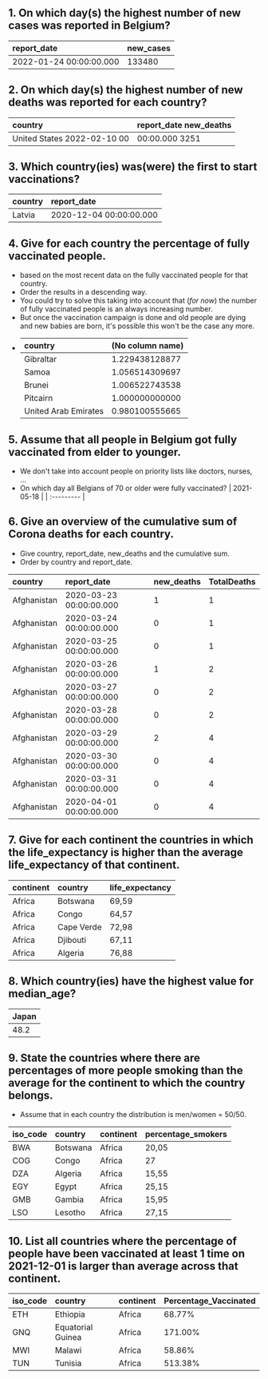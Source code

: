 ## 1. On which day(s) the highest number of new cases was reported in Belgium?

| report_date             | new_cases |
| :---------------------- | :-------- |
| 2022-01-24 00:00:00.000 | 133480    |

## 2. On which day(s) the highest number of new deaths was reported for each country?

| country                     | report_date new_deaths |
| :-------------------------- | :--------------------- |
| United States 2022-02-10 00 | 00:00.000 3251         |

## 3. Which country(ies) was(were) the first to start vaccinations?

| country | report_date             |
| :------ | :---------------------- |
| Latvia  | 2020-12-04 00:00:00.000 |

## 4. Give for each country the percentage of fully vaccinated people.

- based on the most recent data on the fully vaccinated people for that country.
- Order the results in a descending way.
- You could try to solve this taking into account that (_for now_) the number of fully vaccinated people is an always increasing number.
- But once the vaccination campaign is done and old people are dying and new babies are born, it's possible this won't be the case any more.
- | country              | (No column name) |
  | :------------------- | :--------------- |
  | Gibraltar            | 1.229438128877   |
  | Samoa                | 1.056514309697   |
  | Brunei               | 1.006522743538   |
  | Pitcairn             | 1.000000000000   |
  | United Arab Emirates | 0.980100555665   |

## 5. Assume that all people in Belgium got fully vaccinated from elder to younger.

- We don't take into account people on priority lists like doctors, nurses, ...
- On which day all Belgians of 70 or older were fully vaccinated?
  | 2021-05-18 |
  | :--------- |

## 6. Give an overview of the cumulative sum of Corona deaths for each country.

- Give country, report_date, new_deaths and the cumulative sum.
- Order by country and report_date.

| country     | report_date             | new_deaths | TotalDeaths |
| :---------- | :---------------------- | :--------- | :---------- |
| Afghanistan | 2020-03-23 00:00:00.000 | 1          | 1           |
| Afghanistan | 2020-03-24 00:00:00.000 | 0          | 1           |
| Afghanistan | 2020-03-25 00:00:00.000 | 0          | 1           |
| Afghanistan | 2020-03-26 00:00:00.000 | 1          | 2           |
| Afghanistan | 2020-03-27 00:00:00.000 | 0          | 2           |
| Afghanistan | 2020-03-28 00:00:00.000 | 0          | 2           |
| Afghanistan | 2020-03-29 00:00:00.000 | 2          | 4           |
| Afghanistan | 2020-03-30 00:00:00.000 | 0          | 4           |
| Afghanistan | 2020-03-31 00:00:00.000 | 0          | 4           |
| Afghanistan | 2020-04-01 00:00:00.000 | 0          | 4           |

## 7. Give for each continent the countries in which the life_expectancy is higher than the average life_expectancy of that continent.

| continent | country    | life_expectancy |
| :-------- | :--------- | :-------------- |
| Africa    | Botswana   | 69,59           |
| Africa    | Congo      | 64,57           |
| Africa    | Cape Verde | 72,98           |
| Africa    | Djibouti   | 67,11           |
| Africa    | Algeria    | 76,88           |

## 8. Which country(ies) have the highest value for median_age?

| Japan |
| :---- |
| 48.2  |

## 9. State the countries where there are percentages of more people smoking than the average for the continent to which the country belongs.

- Assume that in each country the distribution is men/women = 50/50.

| iso_code | country  | continent | percentage_smokers |
| :------- | :------- | :-------- | :----------------- |
| BWA      | Botswana | Africa    | 20,05              |
| COG      | Congo    | Africa    | 27                 |
| DZA      | Algeria  | Africa    | 15,55              |
| EGY      | Egypt    | Africa    | 25,15              |
| GMB      | Gambia   | Africa    | 15,95              |
| LSO      | Lesotho  | Africa    | 27,15              |

## 10. List all countries where the percentage of people have been vaccinated at least 1 time on 2021-12-01 is larger than average across that continent.

| iso_code | country           | continent | Percentage_Vaccinated |
| :------- | :---------------- | :-------- | :-------------------- |
| ETH      | Ethiopia          | Africa    | 68.77%                |
| GNQ      | Equatorial Guinea | Africa    | 171.00%               |
| MWI      | Malawi            | Africa    | 58.86%                |
| TUN      | Tunisia           | Africa    | 513.38%               |

